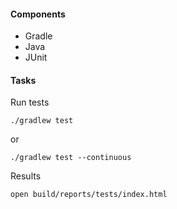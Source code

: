#### Components

* Gradle
* Java
* JUnit

#### Tasks

Run tests
```
./gradlew test
```
or
```
./gradlew test --continuous
```

Results
```
open build/reports/tests/index.html
```
